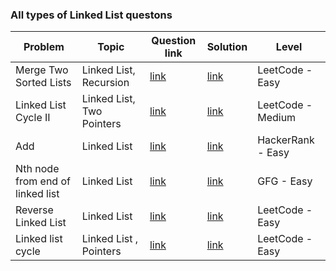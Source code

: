 ### All types of Linked List questons

| Problem | Topic | Question link | Solution | Level |  
| --- | --- | --- | --- |  --- |  
| Merge Two Sorted Lists | Linked List, Recursion | [link](https://leetcode.com/problems/merge-two-sorted-lists/) | [link](https://github.com/harshita214/Data-Structures-and-Algorithms/blob/main/Linked%20List/mergesortedlist.cpp) | LeetCode - Easy |
|  Linked List Cycle II |  Linked List, Two Pointers | [link](https://leetcode.com/problems/linked-list-cycle-ii/) | [link](https://github.com/harshita214/Data-Structures-and-Algorithms/blob/main/Linked%20List/cycle2.cpp) | LeetCode - Medium |
| Add | Linked List | [link](https://www.hackerrank.com/challenges/30-linked-list/problem?isFullScreen=true) | [link](https://github.com/harshita214/Data-Structures-and-Algorithms/blob/main/Linked%20List/add.cpp) | HackerRank - Easy |
| Nth node from end of linked list | Linked List | [link](https://practice.geeksforgeeks.org/problems/nth-node-from-end-of-linked-list/1/#) | [link](https://github.com/harshita214/Data-Structures-and-Algorithms/blob/main/Linked%20List/nodefromend.cpp) | GFG - Easy |
| Reverse Linked List | Linked List | [link](https://leetcode.com/problems/reverse-linked-list/) | [link](https://github.com/harshita214/Data-Structures-and-Algorithms/blob/main/Linked%20List/reverse.cpp) | LeetCode - Easy |
| Linked list cycle | Linked List , Pointers | [link](https://leetcode.com/problems/linked-list-cycle/) | [link](https://github.com/harshita214/Data-Structures-and-Algorithms/blob/main/Linked%20List/linkedlistcycle.cpp) | LeetCode - Easy |


